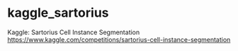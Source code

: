 # kaggle_sartorius
Kaggle: Sartorius Cell Instance Segmentation
https://www.kaggle.com/competitions/sartorius-cell-instance-segmentation
